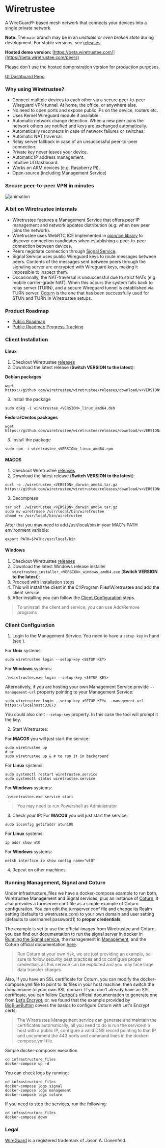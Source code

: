 # Wiretrustee

A WireGuard®-based mesh network that connects your devices into a single private network.

**Note**: The `main` branch may be in an *unstable or even broken state* during development. For stable versions, see [releases](https://github.com/wiretrustee/wiretrustee/releases).

**Hosted demo version:** [https://beta.wiretrustee.com/](https://beta.wiretrustee.com/peers)

Please don't use the hosted demonstration version for production purposes. 

[UI Dashboard Repo](https://github.com/wiretrustee/wiretrustee-dashboard)

### Why using Wiretrustee?

* Connect multiple devices to each other via a secure peer-to-peer Wireguard VPN tunnel. At home, the office, or anywhere else.
* No need to open ports and expose public IPs on the device, routers etc.
* Uses Kernel Wireguard module if available.
* Automatic network change detection. When a new peer joins the network others are notified and keys are exchanged automatically.  
* Automatically reconnects in case of network failures or switches.
* Automatic NAT traversal.
* Relay server fallback in case of an unsuccessful peer-to-peer connection.
* Private key never leaves your device.
* Automatic IP address management.
* Intuitive UI Dashboard.
* Works on ARM devices (e.g. Raspberry Pi).
* Open-source (including Management Service)

### Secure peer-to-peer VPN in minutes
![animation](media/peers.gif)

### A bit on Wiretrustee internals
* Wiretrustee features a Management Service that offers peer IP management and network updates distribution (e.g. when new peer joins the network).
* Wiretrustee uses WebRTC ICE implemented in [pion/ice library](https://github.com/pion/ice) to discover connection candidates when establishing a peer-to-peer connection between devices.
* Peers negotiate connection through [Signal Service](signal/).
* Signal Service uses public Wireguard keys to route messages between peers.
  Contents of the messages sent between peers through the signaling server are encrypted with Wireguard keys, making it impossible to inspect them.
* Occasionally, the NAT-traversal is unsuccessful due to strict NATs (e.g. mobile carrier-grade NAT).
  When this occurs the system falls back to relay server (TURN), and a secure Wireguard tunnel is established via TURN server.
  [Coturn](https://github.com/coturn/coturn) is the one that has been successfully used for STUN and TURN in Wiretrustee setups.

### Product Roadmap
- [Public Roadmap](https://github.com/wiretrustee/wiretrustee/projects/2)
- [Public Roadmap Progress Tracking](https://github.com/wiretrustee/wiretrustee/projects/1)

### Client Installation
#### Linux
1. Checkout Wiretrustee [releases](https://github.com/wiretrustee/wiretrustee/releases)   
2. Download the latest release (**Switch VERSION to the latest**):

**Debian packages**
```shell
wget https://github.com/wiretrustee/wiretrustee/releases/download/v<VERSION>/wiretrustee_<VERSION>_linux_amd64.deb
```
3. Install the package
```shell
sudo dpkg -i wiretrustee_<VERSION>_linux_amd64.deb
```
**Fedora/Centos packages**
```shell
wget https://github.com/wiretrustee/wiretrustee/releases/download/v<VERSION>/wiretrustee_<VERSION>_linux_amd64.rpm
```
3. Install the package
```shell
sudo rpm -i wiretrustee_<VERSION>_linux_amd64.rpm
```
#### MACOS
1. Checkout Wiretrustee [releases](https://github.com/wiretrustee/wiretrustee/releases/latest)
2. Download the latest release (**Switch VERSION to the latest**):
```shell
curl -o ./wiretrustee_<VERSION>_darwin_amd64.tar.gz https://github.com/wiretrustee/wiretrustee/releases/download/v<VERSION>/wiretrustee_<VERSION>_darwin_amd64.tar.gz
```
3. Decompress
```shell
tar xcf ./wiretrustee_<VERSION>_darwin_amd64.tar.gz
sudo mv wiretrusee /usr/local/bin/wiretrustee
chmod +x /usr/local/bin/wiretrustee
```
After that you may need to add /usr/local/bin in your MAC's PATH environment variable:
````shell
export PATH=$PATH:/usr/local/bin
````

#### Windows
1. Checkout Wiretrustee [releases](https://github.com/wiretrustee/wiretrustee/releases/latest)
2. Download the latest Windows release installer ```wiretrustee_installer_<VERSION>_windows_amd64.exe``` (**Switch VERSION to the latest**):
3. Proceed with installation steps
4. This will install the client in the C:\\Program Files\\Wiretrustee and add the client service
5. After installing you can follow the [Client Configuration](#Client-Configuration) steps.
> To uninstall the client and service, you can use Add/Remove programs

### Client Configuration
1. Login to the Management Service. You need to have a `setup key` in hand (see ).

For **Unix** systems:
```shell
sudo wiretrustee login --setup-key <SETUP KEY>
```
For  **Windows** systems:
```shell
.\wiretrustee.exe login --setup-key <SETUP KEY>
 ```

Alternatively, if you are hosting your own Management Service provide `--management-url` property pointing to your Management Service:
```shell
sudo wiretrustee login --setup-key <SETUP KEY> --management-url https://localhost:33073
```

You could also omit `--setup-key` property. In this case the tool will prompt it the key.

2. Start Wiretrustee:

For **MACOS** you will just start the service:
````shell
sudo wiretrustee up
# or
sudo wiretrustee up & # to run it in background
````   
For **Linux** systems:
```shell
sudo systemctl restart wiretrustee.service
sudo systemctl status wiretrustee.service 
```
For **Windows** systems:
```shell
.\wiretrustee.exe service start
```
> You may need to run Powershell as Administrator

3. Check your IP:
For **MACOS** you will just start the service:
````shell
sudo ipconfig getifaddr utun100
````   
For **Linux** systems:
```shell
ip addr show wt0
```
For **Windows** systems:
```shell
netsh interface ip show config name="wt0"
```

4. Repeat on other machines.  

### Running Management, Signal and Coturn
Under infrastructure_files we have a docker-compose example to run both, Wiretrustee Management and Signal services, plus an instance of [Coturn](https://github.com/coturn/coturn), it also provides a turnserver.conf file as a simple example of Coturn configuration. 
You can edit the turnserver.conf file and change its Realm setting (defaults to wiretrustee.com) to your own domain and user setting (defaults to username1:password1) to **proper credentials**.

The example is set to use the official images from Wiretrustee and Coturn, you can find our documentation to run the signal server in docker in [Running the Signal service](#running-the-signal-service), the management in [Management](./management/README.md), and the Coturn official documentation [here](https://hub.docker.com/r/coturn/coturn).

> Run Coturn at your own risk, we are just providing an example, be sure to follow security best practices and to configure proper credentials as this service can be exploited and you may face large data transfer charges.

Also, if you have an SSL certificate for Coturn, you can modify the docker-compose.yml file to point to its files in your host machine, then switch the domainname to your own SSL domain. If you don't already have an SSL certificate, you can follow [Certbot's](https://certbot.eff.org/docs/intro.html) official documentation
to generate one from [Let’s Encrypt](https://letsencrypt.org/), or, we found that the example provided by [BigBlueButton](https://docs.bigbluebutton.org/2.2/setup-turn-server.html#generating-tls-certificates) covers the basics to configure Coturn with Let's Encrypt certs. 
> The Wiretrustee Management service can generate and maintain the certificates automatically, all you need to do is run the servicein a host  with a public IP, configure a valid DNS record pointing to that IP and uncomment the 443 ports and command lines in the docker-compose.yml file.

Simple docker-composer execution:
````shell
cd infrastructure_files
docker-compose up -d
````
You can check logs by running:
````shell
cd infrastructure_files
docker-compose logs signal
docker-compose logs management
docker-compose logs coturn
````
If you need to stop the services, run the following:
````shell
cd infrastructure_files
docker-compose down
````


### Legal
 [WireGuard](https://wireguard.com/) is a registered trademark of Jason A. Donenfeld.

